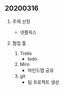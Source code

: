 ## 20200316 



1. 주제 선정 
   - 넷플릭스



2. 협업 툴 
   1. Trello
      - todo
   2. Miro
      -  마인드맵 공유
   3. git
      - 팀 프로젝트 생성

